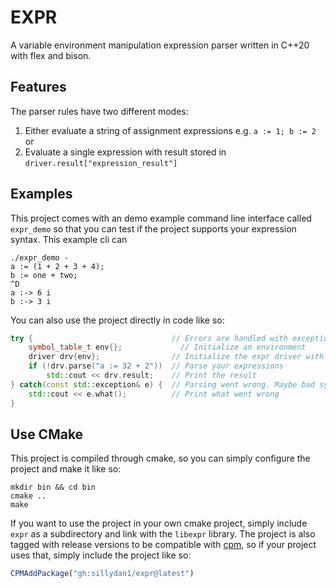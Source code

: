 # EXPR
A variable environment manipulation expression parser written in C++20 with flex and bison.

## Features
The parser rules have two different modes:
 1. Either evaluate a string of assignment expressions e.g. `a := 1; b := 2` or
 2. Evaluate a single expression with result stored in `driver.result["expression_result"]`

## Examples
This project comes with an demo example command line interface called `expr_demo` so that you
can test if the project supports your expression syntax. This example cli can 
```
./expr_demo -
a := (1 + 2 + 3 + 4);
b := one + two;
^D
a :-> 6 i
b :-> 3 i
```

You can also use the project directly in code like so: 
```c++
try {                               // Errors are handled with exceptions
    symbol_table_t env{};             // Initialize an environment
    driver drv{env};                // Initialize the expr driver with the environment
    if (!drv.parse("a := 32 + 2"))  // Parse your expressions
        std::cout << drv.result;    // Print the result
} catch(const std::exception& e) {  // Parsing went wrong. Maybe bad syntax, type error or identifier not in environment
    std::cout << e.what();          // Print what went wrong
}
```

## Use CMake
This project is compiled through cmake, so you can simply configure the project and make it like so:
```shell
mkdir bin && cd bin
cmake ..
make
```
If you want to use the project in your own cmake project, simply include `expr` as a subdirectory and link
with the `libexpr` library. The project is also tagged with release versions to be compatible with [cpm](https://github.com/cpm-cmake/CPM.cmake), 
so if your project uses that, simply include the project like so:
```cmake
CPMAddPackage("gh:sillydan1/expr@latest")
```
